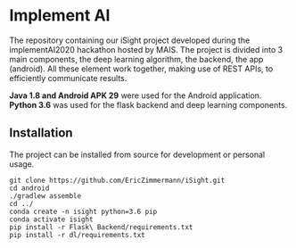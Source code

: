 # Implement AI

The repository containing our iSight project developed during the implementAI2020 hackathon hosted by MAIS.
The project is divided into 3 main components, the deep learning algorithm, the backend, the app (android).
All these element work together, making use of REST APIs, to efficiently communicate results.

__Java 1.8 and Android APK 29__ were used for the Android application. __Python 3.6__ was used for the flask backend and deep learning components.

## Installation
The project can be installed from source for development or personal usage.<br>
```
git clone https://github.com/EricZimmermann/iSight.git
cd android 
./gradlew assemble
cd ../
conda create -n isight python=3.6 pip
conda activate isight
pip install -r Flask\ Backend/requirements.txt
pip install -r dl/requirements.txt
```
